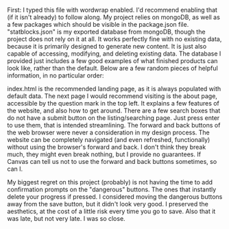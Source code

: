 First: I typed this file with wordwrap enabled. I'd recommend enabling that (if it isn't already) to follow along.
My project relies on mongoDB, as well as a few packages which should be visible in the package.json file. "statblocks.json" is my exported database from mongoDB, though the project does not rely on it at all. It works perfectly fine with no existing data, because it is primarily designed to generate new content. It is just also capable of accessing, modifying, and deleting existing data. The database I provided just includes a few good examples of what finished products can look like, rather than the default. Below are a few random pieces of helpful information, in no particular order:

index.html is the recommended landing page, as it is always populated with default data. The next page I would recommend visiting is the about page, accessible by the question mark in the top left. It explains a few features of the website, and also how to get around.
There are a few search boxes that do not have a submit button on the listing/searching page. Just press enter to use them, that is intended streamlining.
The forward and back buttons of the web browser were never a consideration in my design process. The website can be completely navigated (and even refreshed, functionally) without using the browser's forward and back. I don't think they break much, they might even break nothing, but I provide no guarantees. If Canvas can tell us not to use the forward and back buttons sometimes, so can I.

My biggest regret on this project (probably) is not having the time to add confirmation prompts on the "dangerous" buttons. The ones that instantly delete your progress if pressed. I considered moving the dangerous buttons away from the save button, but it didn't look very good. I preserved the aesthetics, at the cost of a little risk every time you go to save.
Also that it was late, but not very late. I was so close.
